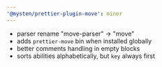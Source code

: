 ```yaml
---
'@mysten/prettier-plugin-move': minor
---
```


- parser rename "move-parser" -> "move"
- adds `prettier-move` bin when installed globally
- better comments handling in empty blocks
- sorts abilities alphabetically, but `key` always first

